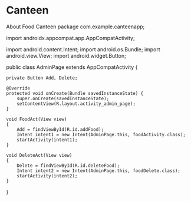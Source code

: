 # Canteen
About Food Canteen 
package com.example.canteenapp;

import androidx.appcompat.app.AppCompatActivity;

import android.content.Intent;
import android.os.Bundle;
import android.view.View;
import android.widget.Button;

public class AdminPage extends AppCompatActivity {

    private Button Add, Delete;

    @Override
    protected void onCreate(Bundle savedInstanceState) {
        super.onCreate(savedInstanceState);
        setContentView(R.layout.activity_admin_page);
    }

    void FoodAct(View view)
    {
        Add = findViewById(R.id.addFood);
        Intent intent1 = new Intent(AdminPage.this, foodActivity.class);
        startActivity(intent1);
    }

    void DeleteAct(View view)
    {
        Delete = findViewById(R.id.deleteFood);
        Intent intent2 = new Intent(AdminPage.this, foodDelete.class);
        startActivity(intent2);
    }
}
